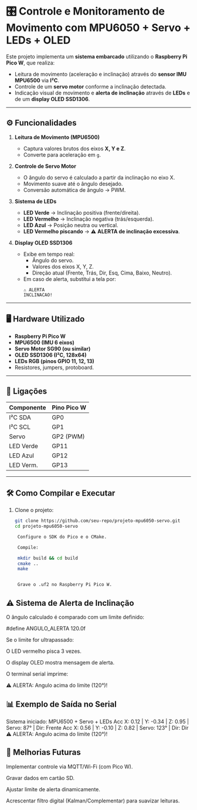 # 🎛️ Controle e Monitoramento de Movimento com MPU6050 + Servo + LEDs + OLED

Este projeto implementa um **sistema embarcado** utilizando o **Raspberry Pi Pico W**, que realiza:

- Leitura de movimento (aceleração e inclinação) através do **sensor IMU MPU6500** via **I²C**.
- Controle de um **servo motor** conforme a inclinação detectada.
- Indicação visual de movimento e **alerta de inclinação** através de **LEDs** e de um **display OLED SSD1306**.


---

## ⚙️ Funcionalidades

1. **Leitura de Movimento (MPU6500)**
   - Captura valores brutos dos eixos **X, Y e Z**.
   - Converte para aceleração em `g`.

2. **Controle de Servo Motor**
   - O ângulo do servo é calculado a partir da inclinação no eixo X.
   - Movimento suave até o ângulo desejado.
   - Conversão automática de ângulo → PWM.

3. **Sistema de LEDs**
   - **LED Verde** → Inclinação positiva (frente/direita).  
   - **LED Vermelho** → Inclinação negativa (trás/esquerda).  
   - **LED Azul** → Posição neutra ou vertical.  
   - **LED Vermelho piscando** → ⚠ **ALERTA de inclinação excessiva**.

4. **Display OLED SSD1306**
   - Exibe em tempo real:
     - Ângulo do servo.
     - Valores dos eixos X, Y, Z.
     - Direção atual (Frente, Trás, Dir, Esq, Cima, Baixo, Neutro).
   - Em caso de alerta, substitui a tela por:
     ```
     ⚠ ALERTA
     INCLINACAO!
     ```

---

## 🖥️ Hardware Utilizado

- **Raspberry Pi Pico W**  
- **MPU6500 (IMU 6 eixos)**  
- **Servo Motor SG90 (ou similar)**  
- **OLED SSD1306 (I²C, 128x64)**  
- **LEDs RGB (pinos GPIO 11, 12, 13)**  
- Resistores, jumpers, protoboard.  

---

## 📌 Ligações

| Componente | Pino Pico W |
|------------|-------------|
| I²C SDA    | GP0         |
| I²C SCL    | GP1         |
| Servo      | GP2 (PWM)   |
| LED Verde  | GP11        |
| LED Azul   | GP12        |
| LED Verm.  | GP13        |

---

## 🛠️ Como Compilar e Executar

1. Clone o projeto:
   ```bash
   git clone https://github.com/seu-repo/projeto-mpu6050-servo.git
   cd projeto-mpu6050-servo

    Configure o SDK do Pico e o CMake.

    Compile:

    mkdir build && cd build
    cmake ..
    make


    Grave o .uf2 no Raspberry Pi Pico W.

## ⚠ Sistema de Alerta de Inclinação

O ângulo calculado é comparado com um limite definido:

#define ANGULO_ALERTA 120.0f


Se o limite for ultrapassado:

O LED vermelho pisca 3 vezes.

O display OLED mostra mensagem de alerta.

O terminal serial imprime:

⚠ ALERTA: Angulo acima do limite (120°)!

##  📊 Exemplo de Saída no Serial
Sistema iniciado: MPU6500 + Servo + LEDs
Acc X: 0.12 | Y: -0.34 | Z: 0.95 | Servo: 87° | Dir: Frente
Acc X: 0.56 | Y: -0.10 | Z: 0.82 | Servo: 123° | Dir: Dir ⚠ ALERTA: Angulo acima do limite (120°)!

## 🚀 Melhorias Futuras

Implementar controle via MQTT/Wi-Fi (com Pico W).

Gravar dados em cartão SD.

Ajustar limite de alerta dinamicamente.

Acrescentar filtro digital (Kalman/Complementar) para suavizar leituras.